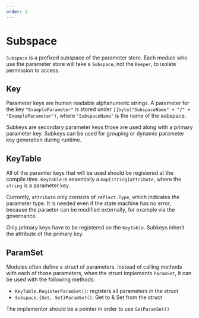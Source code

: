```yaml
---
order: 2
---
```


# Subspace

`Subspace` is a prefixed subspace of the parameter store. Each module who use the parameter store will take a `Subspace`, not the `Keeper`, to isolate permission to access. 

## Key

Parameter keys are human readable alphanumeric strings. A parameter for the key `"ExampleParameter"` is stored under `[]byte("SubspaceName" + "/" + "ExampleParameter")`, where `"SubspaceName"` is the name of the subspace. 

Subkeys are secondary parameter keys those are used along with a primary parameter key. Subkeys can be used for grouping or dynamic parameter key generation during runtime.

## KeyTable

All of the paramter keys that will be used should be registered at the compile time. `KeyTable` is essentially a `map[string]attribute`, where the `string` is a parameter key.

Currently, `attribute` only consists of `reflect.Type`, which indicates the parameter type. It is needed even if the state machine has no error, because the paraeter can be modified externally, for example via the governance.

Only primary keys have to be registered on the `KeyTable`. Subkeys inherit the attribute of the primary key.

## ParamSet

Modules often define a struct of parameters. Instead of calling methods with each of those parameters, when the struct implements `ParamSet`, it can be used with the following methods:

* `KeyTable.RegisterParamSet()`: registers all parameters in the struct
* `Subspace.{Get, Set}ParamSet()`: Get to & Set from the struct

The implementor should be a pointer in order to use `GetParamSet()`
